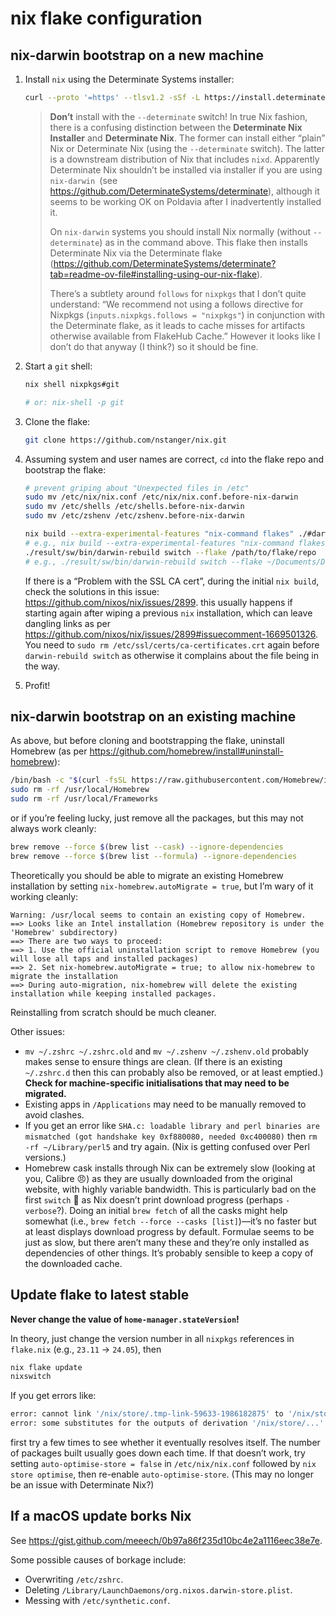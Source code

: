 # nix flake configuration

## nix-darwin bootstrap on a new machine

1. Install `nix` using the Determinate Systems installer:

   ```sh
   curl --proto '=https' --tlsv1.2 -sSf -L https://install.determinate.systems/nix | sh -s -- install
   ```

   > **Don’t** install with the `--determinate` switch! In true Nix fashion, there is a confusing distinction between the **Determinate Nix Installer** and **Determinate Nix**. The former can install either “plain” Nix or Determinate Nix (using the `--determinate` switch). The latter is a downstream distribution of Nix that includes `nixd`. Apparently Determinate Nix shouldn’t be installed via installer if you are using `nix-darwin `(see <https://github.com/DeterminateSystems/determinate>), although it seems to be working OK on Poldavia after I inadvertently installed it.
   >
   > On `nix-darwin` systems you should install Nix normally (without `--determinate`) as in the command above. This flake then installs Determinate Nix via the Determinate flake (<https://github.com/DeterminateSystems/determinate?tab=readme-ov-file#installing-using-our-nix-flake>).
   >
   > There’s a subtlety around `follows` for `nixpkgs` that I don’t quite understand: “We recommend not using a follows directive for Nixpkgs (`inputs.nixpkgs.follows = "nixpkgs"`) in conjunction with the Determinate flake, as it leads to cache misses for artifacts otherwise available from FlakeHub Cache.” However it looks like I don’t do that anyway (I think?) so it should be fine.

2. Start a `git` shell:

   ```sh
   nix shell nixpkgs#git

   # or: nix-shell -p git
   ```

3. Clone the flake:

   ```sh
   git clone https://github.com/nstanger/nix.git
   ```

4. Assuming system and user names are correct, `cd` into the flake repo and bootstrap the flake:

   ```sh
   # prevent griping about "Unexpected files in /etc"
   sudo mv /etc/nix/nix.conf /etc/nix/nix.conf.before-nix-darwin
   sudo mv /etc/shells /etc/shells.before-nix-darwin
   sudo mv /etc/zshenv /etc/zshenv.before-nix-darwin

   nix build --extra-experimental-features "nix-command flakes" ./#darwinConfigurations.[system name].system
   # e.g., nix build --extra-experimental-features "nix-command flakes" ./#darwinConfigurations.poldavia.system
   ./result/sw/bin/darwin-rebuild switch --flake /path/to/flake/repo
   # e.g., ./result/sw/bin/darwin-rebuild switch --flake ~/Documents/Development/nix/.#
   ```

   If there is a “Problem with the SSL CA cert”, during the initial `nix build`, check the solutions in this issue: <https://github.com/nixos/nix/issues/2899>. this usually happens if starting again after wiping a previous `nix` installation, which can leave dangling links as per <https://github.com/nixos/nix/issues/2899#issuecomment-1669501326>. You need to `sudo rm /etc/ssl/certs/ca-certificates.crt` again before `darwin-rebuild switch` as otherwise it complains about the file being in the way.

5. Profit!

## nix-darwin bootstrap on an existing machine

As above, but before cloning and bootstrapping the flake, uninstall Homebrew (as per <https://github.com/homebrew/install#uninstall-homebrew>):

```sh
/bin/bash -c "$(curl -fsSL https://raw.githubusercontent.com/Homebrew/install/HEAD/uninstall.sh)"
sudo rm -rf /usr/local/Homebrew
sudo rm -rf /usr/local/Frameworks
```

or if you’re feeling lucky, just remove all the packages, but this may not always work cleanly:

```sh
brew remove --force $(brew list --cask) --ignore-dependencies
brew remove --force $(brew list --formula) --ignore-dependencies
```

Theoretically you should be able to migrate an existing Homebrew installation by setting `nix-homebrew.autoMigrate = true`, but I’m wary of it working cleanly:

```text
Warning: /usr/local seems to contain an existing copy of Homebrew.
==> Looks like an Intel installation (Homebrew repository is under the 'Homebrew' subdirectory)
==> There are two ways to proceed:
==> 1. Use the official uninstallation script to remove Homebrew (you will lose all taps and installed packages)
==> 2. Set nix-homebrew.autoMigrate = true; to allow nix-homebrew to migrate the installation
==> During auto-migration, nix-homebrew will delete the existing installation while keeping installed packages.
```

Reinstalling from scratch should be much cleaner.

Other issues:

* `mv ~/.zshrc ~/.zshrc.old` and `mv ~/.zshenv ~/.zshenv.old` probably makes sense to ensure things are clean. (If there is an existing `~/.zshrc.d` then this can probably also be removed, or at least emptied.) **Check for machine-specific initialisations that may need to be migrated.**
* Existing apps in `/Applications` may need to be manually removed to avoid clashes.
* If you get an error like `SHA.c: loadable library and perl binaries are mismatched (got handshake key 0xf880080, needed 0xc400080)` then `rm -rf ~/Library/perl5` and try again. (Nix is getting confused over Perl versions.)
* Homebrew cask installs through Nix can be extremely slow (looking at you, Calibre 😠) as they are usually downloaded from the original website, with highly variable bandwidth. This is particularly bad on the first `switch` 🙁 as Nix doesn’t print download progress (perhaps `-verbose`?). Doing an initial `brew fetch` of all the casks might help somewhat (i.e., `brew fetch --force --casks [list]`)—it’s no faster but at least displays download progress by default. Formulae seems to be just as slow, but there aren’t many these and they’re only installed as dependencies of other things. It’s probably sensible to keep a copy of the downloaded cache.

## Update flake to latest stable

**Never change the value of `home-manager.stateVersion`!**

In theory, just change the version number in all `nixpkgs` references in `flake.nix` (e.g., `23.11` → `24.05`), then

```sh
nix flake update
nixswitch
```

If you get errors like:

```sh
error: cannot link '/nix/store/.tmp-link-59633-1986182875' to '/nix/store/.links/068x3y3a6lhjiixbmxx1wrg3lbxhq37blnlxp03038qvhdg0kcvc': File exists
error: some substitutes for the outputs of derivation '/nix/store/...' failed (usually happens due to networking issues); try '--fallback' to build derivation from source
```
first try a few times to see whether it eventually resolves itself. The number of packages built usually goes down each time. If that doesn’t work, try setting `auto-optimise-store = false` in `/etc/nix/nix.conf` followed by `nix store optimise`, then re-enable `auto-optimise-store`. (This may no longer be an issue with Determinate Nix?)

## If a macOS update borks Nix

See <https://gist.github.com/meeech/0b97a86f235d10bc4e2a1116eec38e7e>.

Some possible causes of borkage include:

* Overwriting `/etc/zshrc`.
* Deleting `/Library/LaunchDaemons/org.nixos.darwin-store.plist`.
* Messing with `/etc/synthetic.conf`.

